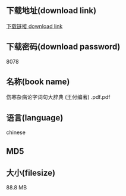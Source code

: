 ## 下载地址(download link)
[下载链接 download link](https://tutu365.netlify.app/?s=%E4%BC%A4%E5%AF%92%E6%9D%82%E7%97%85%E8%AE%BA%E5%AD%97%E8%AF%8D%E5%8F%A5%E5%A4%A7%E8%BE%9E%E5%85%B8+%28%E7%8E%8B%E4%BB%98%E7%BC%96%E8%91%97%29+.pdf)

## 下载密码(download password)
8078

## 名称(book name)
伤寒杂病论字词句大辞典 (王付编著) .pdf.pdf

## 语言(language)
chinese

## MD5


## 大小(filesize)
88.8 MB
